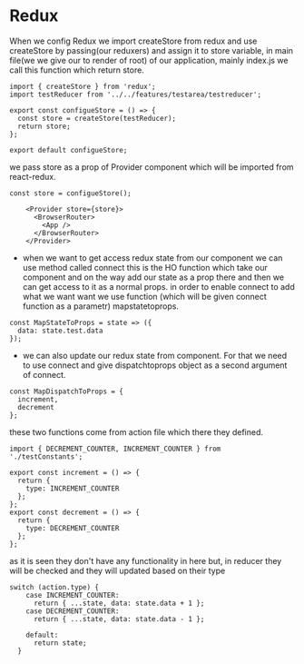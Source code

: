 # Redux

When we config Redux we import createStore from redux and use createStore by passing(our reduxers) and assign it to store variable, in main file(we we give our to render of root) of our application, mainly index.js we call this function which return store.

```
import { createStore } from 'redux';
import testReducer from '../../features/testarea/testreducer';

export const configueStore = () => {
  const store = createStore(testReducer);
  return store;
};

export default configueStore;

```

we pass store as a prop of Provider component which will be imported from react-redux.

```
const store = configueStore();

    <Provider store={store}>
      <BrowserRouter>
        <App />
      </BrowserRouter>
    </Provider>
```

- when we want to get access redux state from our component we can use method called connect this is the HO function which take our component and on the way add our state as a prop there and then we can get access to it as a normal props. in order to enable connect to add what we want want we use function (which will be given connect function as a parametr) mapstatetoprops.

```
const MapStateToProps = state => ({
  data: state.test.data
});
```

- we can also update our redux state from component. For that we need to use connect and give dispatchtoprops object as a second argument of connect.

```
const MapDispatchToProps = {
  increment,
  decrement
};
```

these two functions come from action file which there they defined.

```
import { DECREMENT_COUNTER, INCREMENT_COUNTER } from './testConstants';

export const increment = () => {
  return {
    type: INCREMENT_COUNTER
  };
};
export const decrement = () => {
  return {
    type: DECREMENT_COUNTER
  };
};
```

as it is seen they don't have any functionality in here but, in reducer they will be checked and they will updated based on their type

```
switch (action.type) {
    case INCREMENT_COUNTER:
      return { ...state, data: state.data + 1 };
    case DECREMENT_COUNTER:
      return { ...state, data: state.data - 1 };

    default:
      return state;
  }
```
